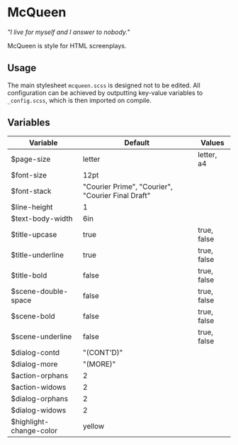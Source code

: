 McQueen
=======

*"I live for myself and I answer to nobody."*

McQueen is style for HTML screenplays.

Usage
-----

The main stylesheet `mcqueen.scss` is designed not to be edited. All
configuration can be achieved by outputting key-value variables to
`_config.scss`, which is then imported on compile.

Variables
---------

| Variable                | Default                                           | Values      |
|-------------------------|---------------------------------------------------|-------------|
| $page-size              | letter                                            | letter, a4  |
| $font-size              | 12pt                                              |             |
| $font-stack             | "Courier Prime", "Courier", "Courier Final Draft" |             |
| $line-height            | 1                                                 |             |
| $text-body-width        | 6in                                               |             |
| $title-upcase           | true                                              | true, false |
| $title-underline        | true                                              | true, false |
| $title-bold             | false                                             | true, false |
| $scene-double-space     | false                                             | true, false |
| $scene-bold             | false                                             | true, false |
| $scene-underline        | false                                             | true, false |
| $dialog-contd           | "(CONT'D)"                                        |             |
| $dialog-more            | "(MORE)"                                          |             |
| $action-orphans         | 2                                                 |             |
| $action-widows          | 2                                                 |             |
| $dialog-orphans         | 2                                                 |             |
| $dialog-widows          | 2                                                 |             |
| $highlight-change-color | yellow                                            |             |
